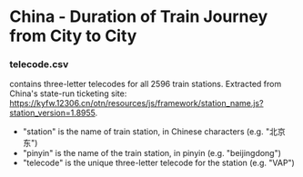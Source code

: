 # China - Duration of Train Journey from City to City

### telecode.csv

contains three-letter telecodes for all 2596 train stations. Extracted from China's state-run ticketing site: https://kyfw.12306.cn/otn/resources/js/framework/station_name.js?station_version=1.8955.

- "station" is the name of train station, in Chinese characters (e.g. "北京东")
- "pinyin" is the name of the train station, in pinyin (e.g. "beijingdong")
- "telecode" is the unique three-letter telecode for the station (e.g. "VAP")
